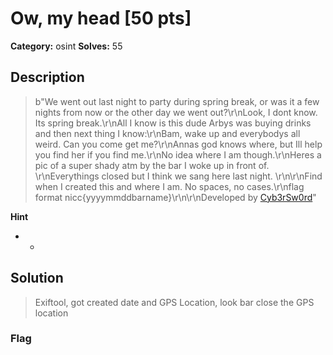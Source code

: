 # Ow, my head [50 pts]

**Category:** osint
**Solves:** 55

## Description
>b"We went out last night to party during spring break, or was it a few nights from now or the other day we went out?\r\nLook, I dont know. Its spring break.\r\nAll I know is this dude Arbys was buying drinks and then next thing I know:\r\nBam, wake up and everybodys all weird. Can you come get me?\r\nAnnas god knows where, but Ill help you find her if you find me.\r\nNo idea where I am though.\r\nHeres a pic of a super shady atm by the bar I woke up in front of. \r\nEverythings closed but I think we sang here last night. \r\n\r\nFind when I created this and where I am. No spaces, no cases.\r\nflag format nicc{yyyymmddbarname}\r\n\r\nDeveloped by [Cyb3rSw0rd](https://github.com/AlfredSimpson)"

**Hint**
* -

## Solution
> Exiftool, got created date and GPS Location, look bar close the GPS location

### Flag


